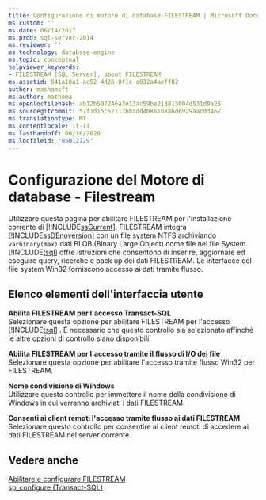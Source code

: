 ```yaml
---
title: Configurazione di motore di database-FILESTREAM | Microsoft Docs
ms.custom: ''
ms.date: 06/14/2017
ms.prod: sql-server-2014
ms.reviewer: ''
ms.technology: database-engine
ms.topic: conceptual
helpviewer_keywords:
- FILESTREAM [SQL Server], about FILESTREAM
ms.assetid: 641a10a1-ae52-4d26-8f1c-a032a4aeff02
author: mashamsft
ms.author: mathoma
ms.openlocfilehash: ab12b507246a3e13ac59be213813604d531d9a28
ms.sourcegitcommit: 57f1d15c67113bbadd40861b886d6929aacd3467
ms.translationtype: MT
ms.contentlocale: it-IT
ms.lasthandoff: 06/18/2020
ms.locfileid: "85012729"
---
```

# <a name="database-engine-configuration---filestream"></a>Configurazione del Motore di database - Filestream
  Utilizzare questa pagina per abilitare FILESTREAM per l'installazione corrente di [!INCLUDE[ssCurrent](../../includes/sscurrent-md.md)]. FILESTREAM integra [!INCLUDE[ssDEnoversion](../../includes/ssdenoversion-md.md)] con un file system NTFS archiviando `varbinary(max)` dati BLOB (Binary Large Object) come file nel file System. [!INCLUDE[tsql](../../includes/tsql-md.md)] offre istruzioni che consentono di inserire, aggiornare ed eseguire query, ricerche e back up dei dati FILESTREAM. Le interfacce del file system Win32 forniscono accesso ai dati tramite flusso.  
  
## <a name="ui-element-list"></a>Elenco elementi dell'interfaccia utente  
 **Abilita FILESTREAM per l'accesso Transact-SQL**  
 Selezionare questa opzione per abilitare FILESTREAM per l'accesso [!INCLUDE[tsql](../../includes/tsql-md.md)] . È necessario che questo controllo sia selezionato affinché le altre opzioni di controllo siano disponibili.  
  
 **Abilita FILESTREAM per l'accesso tramite il flusso di I/O dei file**  
 Selezionare questa opzione per abilitare l'accesso tramite flusso Win32 per FILESTREAM.  
  
 **Nome condivisione di Windows**  
 Utilizzare questo controllo per immettere il nome della condivisione di Windows in cui verranno archiviati i dati FILESTREAM.  
  
 **Consenti ai client remoti l'accesso tramite flusso ai dati FILESTREAM**  
 Selezionare questo controllo per consentire ai client remoti di accedere ai dati FILESTREAM nel server corrente.  
  
## <a name="see-also"></a>Vedere anche  
 [Abilitare e configurare FILESTREAM](../../relational-databases/blob/enable-and-configure-filestream.md)   
 [sp_configure &#40;Transact-SQL&#41;](/sql/relational-databases/system-stored-procedures/sp-configure-transact-sql)  
  
  
